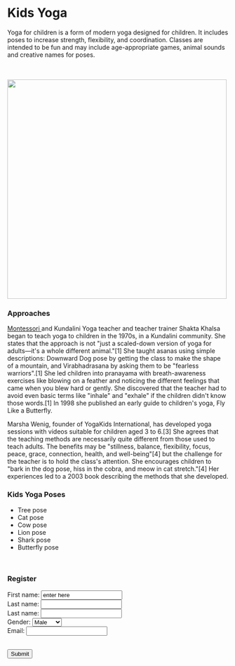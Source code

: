 <!DOCETYPE html>
<head>
  <h1>Kids Yoga</h1>
  <body>
    <p> Yoga for children is a form of modern yoga designed for children. It includes poses to increase strength, flexibility, and coordination. Classes are intended to be fun and may include age-appropriate games, animal sounds and creative names for poses.</p>
    <br> <br>
    <img src="https://moralstory.in/wp-content/uploads/2021/06/people-woman-yoga-2557546-1024x682.jpg" width="500px">
    <br>
    <h3>Approaches</h3>
    <p><a href ="https://en.wikipedia.org/wiki/Montessori_education" target="blank">Montessori </a>and Kundalini Yoga teacher and teacher trainer Shakta Khalsa began to teach yoga to children in the 1970s, in a Kundalini community. She states that the approach is not "just a scaled-down version of yoga for adults—it's a whole different animal."[1] She taught asanas using simple descriptions: Downward Dog pose by getting the class to make the shape of a mountain, and Virabhadrasana by asking them to be "fearless warriors".[1] She led children into pranayama with breath-awareness exercises like blowing on a feather and noticing the different feelings that came when you blew hard or gently. She discovered that the teacher had to avoid even basic terms like "inhale" and "exhale" if the children didn't know those words.[1] In 1998 she published an early guide to children's yoga, Fly Like a Butterfly.</p>

<p>Marsha Wenig, founder of YogaKids International, has developed yoga sessions with videos suitable for children aged 3 to 6.[3] She agrees that the teaching methods are necessarily quite different from those used to teach adults. The benefits may be "stillness, balance, flexibility, focus, peace, grace, connection, health, and well-being"[4] but the challenge for the teacher is to hold the class's attention. She encourages children to "bark in the dog pose, hiss in the cobra, and meow in cat stretch."[4] Her experiences led to a 2003 book describing the methods that she developed.</p>
<h3>Kids Yoga Poses</h3>
 <ul>
    <li>Tree pose</li>
    <li>Cat pose</li>
    <li>Cow pose</li>
    <li>Lion pose</li>
    <li>Shark pose</li>
    <li>Butterfly pose</li>
    </ul>
    <br>
      <h3>Register</h3>
    <form method="POST">
   <label for="fname">First name:</label>
      <input type="text"name="firstname"value="enter here"/>
      <div> </div>
   <label for="lname">Last name:</label>
  <input type="text"id="lname"name="lname"/>
       <div> </div>
  <label for="Contact Number">Last name:</label>
  <input type="number" id="number" name="number"/>
       <div> </div>
   <label for="gender">Gender:</label>
      <select>name="gender">
        <option Valve = "male"> Male</option Valve>
        <option Valve = "female"> Female</option Valve>
      </select>
      <div></div>
    <label for="Email">Email:</label>
  <input type="text" id="email" name="email">
      </form><br>
    <input type="submit"name="submit"value="Submit"> </body>
        
